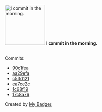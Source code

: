 <img src="https://my-badges.github.io/my-badges/morning-commits.png" alt="I commit in the morning." title="I commit in the morning." width="128">
<strong>I commit in the morning.</strong>
<br><br>

Commits:

- <a href="https://github.com/p0dalirius/smbclient-ng/commit/90c1fea22b4a31b425464df957ceefde3bbbd5bc">90c1fea</a>
- <a href="https://github.com/p0dalirius/smbclient-ng/commit/aa29efa3c719c10c63bbaf5495821b4b0da4aac6">aa29efa</a>
- <a href="https://github.com/p0dalirius/smbclient-ng/commit/c53d1215c427d01de6b4987b94365ef524c8da8a">c53d121</a>
- <a href="https://github.com/p0dalirius/p0dalirius/commit/ea7ce2c07f1e1650438848fe8537e57217995561">ea7ce2c</a>
- <a href="https://github.com/p0dalirius/p0dalirius/commit/1c98f190d3c26ce5606e53c2c7525d9765669a80">1c98f19</a>
- <a href="https://github.com/p0dalirius/linux-kernels/commit/17c8a762f03322ffec9cb12e6132b4cfcd71cb2c">17c8a76</a>


Created by <a href="https://github.com/my-badges/my-badges">My Badges</a>